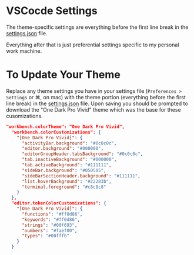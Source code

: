 # VSCocde Settings

The theme-specific settings are everything before the first line break in the [settings.json](/settings.json) file.

Everything after that is just preferential settings specific to my personal work machine.

# To Update Your Theme

Replace any theme settings you have in your settings file (`Preferences > Settings` or ⌘, on mac) with the theme portion (everything before the first line break) in the [settings.json](/settings.json) file. Upon saving you should be prompted to download the "One Dark Pro Vivid" theme which was the base for these cusomizations.

```json
"workbench.colorTheme": "One Dark Pro Vivid",
  "workbench.colorCustomizations": {
    "[One Dark Pro Vivid]": {
      "activityBar.background": "#0c0c0c",
      "editor.background": "#000000",
      "editorGroupHeader.tabsBackground": "#0c0c0c",
      "tab.inactiveBackground": "#000000",
      "tab.activeBackground": "#111111",
      "sideBar.background": "#050505",
      "sideBarSectionHeader.background": "#111111",
      "list.hoverBackground": "#22283b",
      "terminal.foreground": "#c8c8c8"
    }
  },
  "editor.tokenColorCustomizations": {
    "[One Dark Pro Vivid]": {
      "functions": "#ff0d86",
      "keywords": "#ff0d86",
      "strings": "#00f693",
      "numbers": "#faef00",
      "types": "#00fffb"
    }
  }

```

